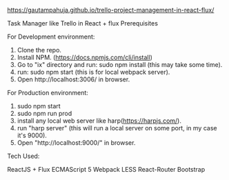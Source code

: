 https://gautampahuja.github.io/trello-project-management-in-react-flux/

Task Manager like Trello in React + flux
Prerequisites

For Development environment:
1. Clone the repo.
2. Install NPM. (https://docs.npmjs.com/cli/install)
3. Go to "ix" directory and run: sudo npm install (this may take some time).
4. run: sudo npm start (this is for local webpack server).
4. Open http://localhost:3006/ in browser.

For Production environment:

1. sudo npm start
2. sudo npm run prod
3. install any local web server like harp(https://harpjs.com/).
4. run "harp server" (this will run a local server on some port, in my case it's 9000).
5. Open "http://localhost:9000/" in browser.


Tech Used:

ReactJS + Flux
ECMAScript 5
Webpack
LESS
React-Router
Bootstrap
